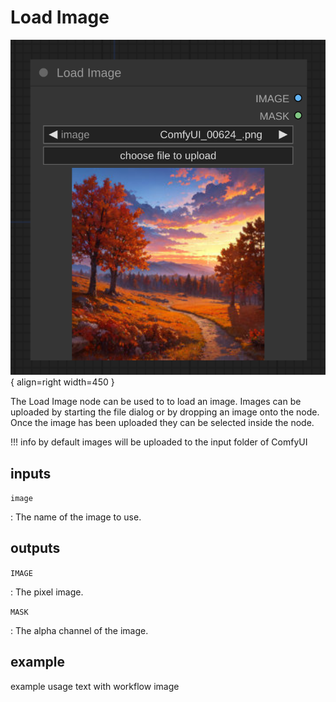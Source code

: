 # Load Image

![Load Image node](media/LoadImage.svg){ align=right width=450 }

The Load Image node can be used to to load an image. Images can be uploaded by starting the file dialog or by dropping an image onto the node. Once the image has been uploaded they can be selected inside the node.

!!! info
    by default images will be uploaded to the input folder of ComfyUI

## inputs

`image`

:   The name of the image to use.


## outputs

`IMAGE`

:   The pixel image.

`MASK`

:   The alpha channel of the image.

## example

example usage text with workflow image